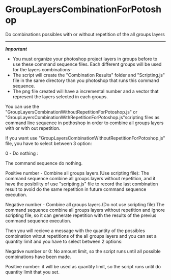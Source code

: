 # GroupLayersCombinationForPotoshop
Do combinations possibles with or without repetition of the all groups layers


---------------------------------------------------

***Important***
- You must organize your photoshop project layers in groups before to use these command sequence files. Each different groups will be used for the layers combinations-
- The script will create the "Combination Results" folder and "Scripting.js" file in the same directory than you photoshop that runs this command sequence.
- The png file created will have a incremental number and a vector that represent the layers selected in each groups.


You can use the "GroupLayersCombinationWithoutRepetitionForPotoshop.js" or "GroupLayersCombinationWithRepetitionForPotoshop.js"scripting files as command line sequence in pothoshop in order to combine all groups layers with or with out repetition.

If you want use "GroupLayersCombinationWithoutRepetitionForPotoshop.js" file, you have to select between 3 option:

0 - Do nothing :

The command sequence do nothing.

Positive number - Combine all groups layers.(Use scripting file):
The command sequence combine all groups layers without repetition, and it have the posibility of use "scripting.js" file to record the last combination result to avoid do the same repetition
in future command sequence execution.

Negative number - Combine all groups layers.(Do not use scripting file)
The command sequence combine all groups layers without repetition and ignore scripting file, so it can generate repetition with the results of the previus command sequence execution.

Then you will recieve a message with the quantity of the possibles combination witout repetitions of the all groups layers and you can set a quantity limit and you have to select between 2 options:

Negative number or 0: No amount limit, so the script runs until all possible combinations have been made.

Positive number: it will be used as quantity limit, so the script runs until do quantity limit that you set.